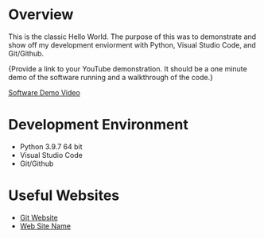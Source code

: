 # Overview

This is the classic Hello World. The purpose of this was to demonstrate and show off my development enviorment with Python, Visual Studio Code, and Git/Github.

{Provide a link to your YouTube demonstration.  It should be a one minute demo of the software running and a walkthrough of the code.}

[Software Demo Video](http://youtube.link.goes.here)

# Development Environment

* Python 3.9.7 64 bit
* Visual Studio Code
* Git/Github


# Useful Websites


* [Git Website](https://git-scm.com/download/win)
* [Web Site Name](http://url.link.goes.here)
